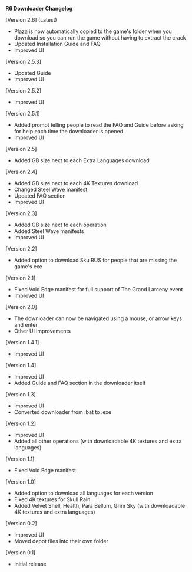 **R6 Downloader Changelog**

[Version 2.6] (Latest)
- Plaza is now automatically copied to the game's folder when you download
  so you can run the game without having to extract the crack
- Updated Installation Guide and FAQ
- Improved UI


[Version 2.5.3]
- Updated Guide
- Improved UI


[Version 2.5.2]
- Improved UI


[Version 2.5.1]
- Added prompt telling people to read the FAQ and Guide before asking for help
  each time the downloader is opened
- Improved UI


[Version 2.5]
- Added GB size next to each Extra Languages download 


[Version 2.4]
- Added GB size next to each 4K Textures download
- Changed Steel Wave manifest
- Updated FAQ section
- Improved UI


[Version 2.3]
- Added GB size next to each operation
- Added Steel Wave manifests
- Improved UI


[Version 2.2]
- Added option to download Sku RUS for people that are missing the game's exe


[Version 2.1]
- Fixed Void Edge manifest for full support of The Grand Larceny event
- Improved UI


[Version 2.0]
- The downloader can now be navigated using a mouse, or arrow keys and enter
- Other UI improvements


[Version 1.4.1]
- Improved UI


[Version 1.4] 
- Improved UI
- Added Guide and FAQ section in the downloader itself


[Version 1.3]
- Improved UI
- Converted downloader from .bat to .exe


[Version 1.2]
- Improved UI
- Added all other operations (with downloadable 4K textures and extra languages)


[Version 1.1]
- Fixed Void Edge manifest


[Version 1.0]
- Added option to download all languages for each version
- Fixed 4K textures for Skull Rain
- Added Velvet Shell, Health, Para Bellum, Grim Sky (with downloadable 4K textures and extra languages)


[Version 0.2]
- Improved UI
- Moved depot files into their own folder


[Version 0.1]
- Initial release

